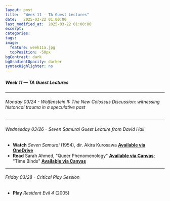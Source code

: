 ```yaml
---
layout: post
title:  "Week 11 - TA Guest Lectures"
date:   2025-03-22 01:00:00
last_modified_at:  2025-03-22 01:00:00
excerpt: 
categories: 
tags: 
image:
  feature: week11a.jpg
  topPosition: -50px
bgContrast: dark
bgGradientOpacity: darker
syntaxHighlighter: no
---
```

##### **Week 11 — TA Guest Lectures**

---

###### Monday 03/24 -  *Wolfenstein II: The New Colossus* Discussion: witnessing historical trauma in a speculative past

---

###### Wednesday 03/26 - *Seven Samurai* Guest Lecture from David Hall
- **Watch** *Seven Samurai* (1954), dir. Akira Kurosawa [**Available via OneDrive**](https://adminliveunc-my.sharepoint.com/:v:/r/personal/dahall_ad_unc_edu/Documents/Seven%20Samurai.mp4?csf=1&web=1&e=7L8KYt&nav=eyJyZWZlcnJhbEluZm8iOnsicmVmZXJyYWxBcHAiOiJTdHJlYW1XZWJBcHAiLCJyZWZlcnJhbFZpZXciOiJTaGFyZURpYWxvZy1MaW5rIiwicmVmZXJyYWxBcHBQbGF0Zm9ybSI6IldlYiIsInJlZmVycmFsTW9kZSI6InZpZXcifX0%3D)
- **Read** Sarah Ahmed, "Queer Phenomenology" [**Available via Canvas**](https://uncch.instructure.com/courses/78214/files/folder/Readings?preview=10769182); "Time Binds" [**Available via Canvas**](https://uncch.instructure.com/courses/78214/files/folder/Readings?preview=10769181)

---

###### Friday 03/28 - Critical Play Session
- **Play** *Resident Evil 4* (2005) 
